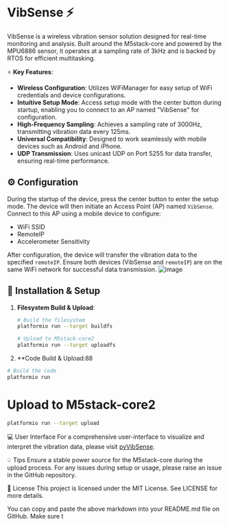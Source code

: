 # VibSense :zap:

VibSense is a wireless vibration sensor solution designed for real-time monitoring and analysis. Built around the M5stack-core and powered by the MPU6886 sensor, it operates at a sampling rate of 3kHz and is backed by RTOS for efficient multitasking.

:star: **Key Features**:
- **Wireless Configuration**: Utilizes WiFiManager for easy setup of WiFi credentials and device configurations.
- **Intuitive Setup Mode**: Access setup mode with the center button during startup, enabling you to connect to an AP named "VibSense" for configuration.
- **High-Frequency Sampling**: Achieves a sampling rate of 3000Hz, transmitting vibration data every 125ms.
- **Universal Compatibility**: Designed to work seamlessly with mobile devices such as Android and iPhone.
- **UDP Transmission**: Uses unicast UDP on Port 5255 for data transfer, ensuring real-time performance.

## :gear: Configuration

During the startup of the device, press the center button to enter the setup mode. The device will then initiate an Access Point (AP) named `VibSense`. Connect to this AP using a mobile device to configure:

- WiFi SSID
- RemoteIP 
- Accelerometer Sensitivity

After configuration, the device will transfer the vibration data to the specified `remoteIP`. Ensure both devices (VibSense and `remoteIP`) are on the same WiFi network for successful data transmission.
![image](https://github.com/nexus1203/VibSense/assets/70212520/f5d16c68-e28d-43dd-a81f-7e6c611ba036)

## :rocket: Installation & Setup

1. **Filesystem Build & Upload**:
   ```bash
   # Build the filesystem
   platformio run --target buildfs

   # Upload to M5stack-core2
   platformio run --target uploadfs

2. **Code Build & Upload:88
  ```bash
  # Build the code
  platformio run
   ```

# Upload to M5stack-core2
   ```bash
   platformio run --target upload
   ```

:computer: User Interface
For a comprehensive user-interface to visualize and interpret the vibration data, please visit [pyVibSense]([https://github.com/pyVibSense](https://github.com/nexus1203/pyVibSense/tree/main)).

:bulb: Tips
Ensure a stable power source for the M5stack-core during the upload process.
For any issues during setup or usage, please raise an issue in the GitHub repository.


:memo: License
This project is licensed under the MIT License. See LICENSE for more details.


You can copy and paste the above markdown into your README.md file on GitHub. Make sure t
